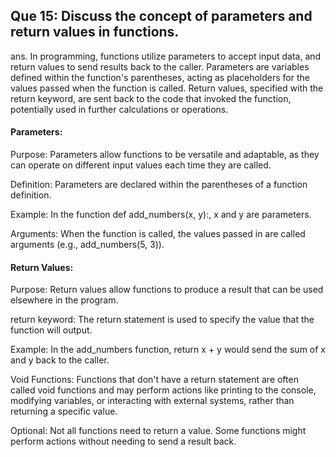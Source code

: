 ## Que 15: Discuss the concept of parameters and return values in functions.
ans. In programming, functions utilize parameters to accept input data, and return values to send results back to the caller. Parameters are variables defined within the function's parentheses, acting as placeholders for the values passed when the function is called. Return values, specified with the return keyword, are sent back to the code that invoked the function, potentially used in further calculations or operations. 

#### Parameters:

Purpose: 
Parameters allow functions to be versatile and adaptable, as they can operate on different input values each time they are called.

Definition:
 Parameters are declared within the parentheses of a function definition.

Example: 
In the function def add_numbers(x, y):, x and y are parameters.

Arguments:
 When the function is called, the values passed in are called arguments (e.g., add_numbers(5, 3)). 

#### Return Values:

Purpose:
Return values allow functions to produce a result that can be used elsewhere in the program.

return keyword:
The return statement is used to specify the value that the function will output. 

Example:
In the add_numbers function, return x + y would send the sum of x and y back to the caller.

Void Functions:
Functions that don't have a return statement are often called void functions and may perform actions like printing to the console, modifying variables, or interacting with external systems, rather than returning a specific value. 

Optional:
Not all functions need to return a value. Some functions might perform actions without needing to send a result back. 